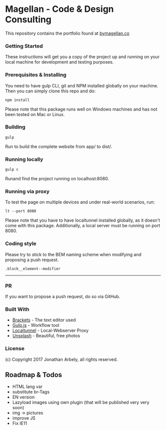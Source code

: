 # Magellan - Code & Design Consulting

This repository contains the portfolio found at [bymagellan.co](https://bymagellan.co)

### Getting Started

These instructions will get you a copy of the project up and running on your local machine for development and testing purposes.

### Prerequisites & Installing

You need to have gulp CLI, git and NPM installed globally on your machine. Then you can simply clone this repo and do:

```
npm install
```

Please note that this package runs well on Windows machines and has not been tested on Mac or Linux.

### Building

```
gulp
```

Run to build the complete website from app/ to dist/.

### Running locally

```
gulp c
```

Runand find the project running on localhost:8080.

### Running via proxy

To test the page on multiple devices and under real-world scenarios, run:

```
lt --port 8080
```

Please note that you have to have localtunnel installed globally, as it doesn't come with this package. Additionally, a local server must be running on port 8080.

### Coding style

Please try to stick to the BEM naming scheme when modifying and proposing a push request.

```
.block__element--modifier
```
___

### PR

If you want to propose a push request, do so via GitHub.

### Built With

* [Brackets](http://brackets.io/) - The text editor used
* [Gulp.js](https://gulpjs.com/) - Workflow tool
* [Localtunnel](https://localtunnel.github.io/www/) - Local-Webserver Proxy
* [Unsplash](https://unsplash.com/) - Beautiful, free photos

### License

(c) Copyright 2017 Jonathan Arbely, all rights reserved.

## Roadmap & Todos

* HTML lang var
* substitute br-Tags
* EN version
* Lazyload images using own plugin (that will be published very very soon)
* img -> pictures
* improve JS
* Fix IE11
